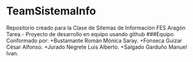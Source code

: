 # TeamSistemaInfo
Repositorio creado para la Clase de Sitemas de Información FES Aragón
Tarea.- Proyecto de desarrollo en equipo usando github 
###Equipo Conformado por: 
  +Bustamante Román Mónica Saray.
  +Fonseca Guizar César Alfonso.
  +Jurado Negrete Luis Alberto.
  +Salgado Garduño Manuel Ivan.
  
